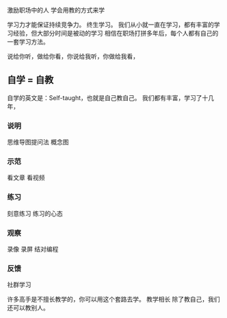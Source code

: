 激励职场中的人
学会用教的方式来学

学习力才能保证持续竞争力。
终生学习。
我们从小就一直在学习，都有丰富的学习经验，但大部分时间是被动的学习
相信在职场打拼多年后，每个人都有自己的一套学习方法。

说给你听，做给你看，你说给我听，你做给我看，
## 自学 = 自教
自学的英文是：Self-taught，也就是自己教自己。
我们都有丰富，学习了十几年，

### 说明
思维导图提问法
概念图

### 示范
看文章
看视频

### 练习
刻意练习
练习的心态

### 观察
录像
录屏
结对编程

### 反馈
社群学习

许多高手是不擅长教学的，你可以用这个套路去学。
教学相长
除了教自己，我们还可以教别人。